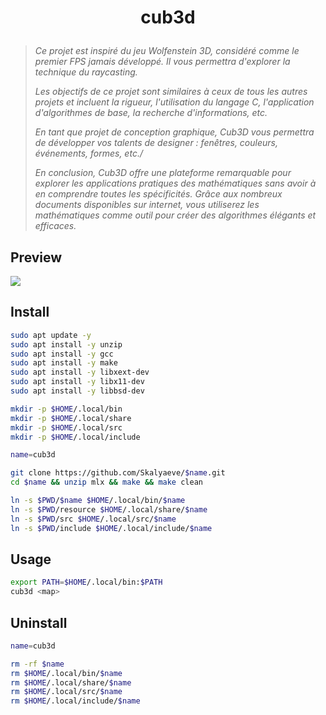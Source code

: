# <p align="center">cub3d</p>
> *Ce projet est inspiré du jeu Wolfenstein 3D, considéré comme le premier FPS jamais développé. Il vous permettra d'explorer la technique du raycasting.*
>
> *Les objectifs de ce projet sont similaires à ceux de tous les autres projets et incluent la rigueur, l'utilisation du langage C, l'application d'algorithmes de base, la recherche d'informations, etc.*
>
> *En tant que projet de conception graphique, Cub3D vous permettra de développer vos talents de designer : fenêtres, couleurs, événements, formes, etc./*
>
> *En conclusion, Cub3D offre une plateforme remarquable pour explorer les applications pratiques des mathématiques sans avoir à en comprendre toutes les spécificités. Grâce aux nombreux documents disponibles sur internet, vous utiliserez les mathématiques comme outil pour créer des algorithmes élégants et efficaces.*

## Preview
![](https://github.com/Skalyaeve/images-1/blob/main/screenshot/cub3d.gif)

## Install
```bash
sudo apt update -y
sudo apt install -y unzip
sudo apt install -y gcc
sudo apt install -y make
sudo apt install -y libxext-dev
sudo apt install -y libx11-dev
sudo apt install -y libbsd-dev
```
```bash
mkdir -p $HOME/.local/bin
mkdir -p $HOME/.local/share
mkdir -p $HOME/.local/src
mkdir -p $HOME/.local/include
```
```bash
name=cub3d

git clone https://github.com/Skalyaeve/$name.git
cd $name && unzip mlx && make && make clean

ln -s $PWD/$name $HOME/.local/bin/$name
ln -s $PWD/resource $HOME/.local/share/$name
ln -s $PWD/src $HOME/.local/src/$name
ln -s $PWD/include $HOME/.local/include/$name
```

## Usage
```bash
export PATH=$HOME/.local/bin:$PATH
cub3d <map>
```

## Uninstall
```bash
name=cub3d

rm -rf $name
rm $HOME/.local/bin/$name
rm $HOME/.local/share/$name
rm $HOME/.local/src/$name
rm $HOME/.local/include/$name
```

